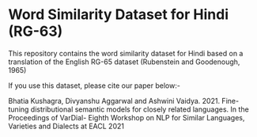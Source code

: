 # Word Similarity Dataset for Hindi (RG-63)

This repository contains the word similarity dataset for Hindi based on a translation of the English RG-65 dataset (Rubenstein and Goodenough, 1965)


If you use this dataset, please cite our paper below:-

Bhatia Kushagra, Divyanshu Aggarwal and Ashwini Vaidya. 2021. Fine-tuning distributional semantic models for closely related languages. In the Proceedings of VarDial- Eighth Workshop on NLP for Similar Languages, Varieties and Dialects at EACL 2021 
